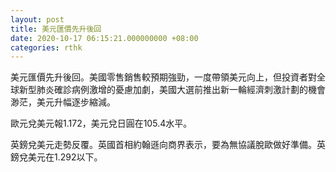 ```yaml
---
layout: post
title: 美元匯價先升後回
date: 2020-10-17 06:15:21.000000000 +08:00
categories: rthk
---
```


美元匯價先升後回。美國零售銷售較預期強勁，一度帶領美元向上，但投資者對全球新型肺炎確診病例激增的憂慮加劇，美國大選前推出新一輪經濟刺激計劃的機會渺茫，美元升幅逐步縮減。

歐元兌美元報1.172，美元兌日圓在105.4水平。

英鎊兌美元走勢反覆。英國首相約翰遜向商界表示，要為無協議脫歐做好準備。英鎊兌美元在1.292以下。
